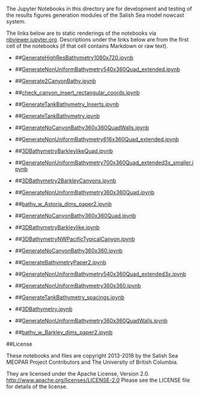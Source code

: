The Jupyter Notebooks in this directory are for development and testing of
the results figures generation modules of the Salish Sea model nowcast system.

The links below are to static renderings of the notebooks via
[nbviewer.jupyter.org](http://nbviewer.jupyter.org/).
Descriptions under the links below are from the first cell of the notebooks
(if that cell contains Markdown or raw text).

* ##[GenerateHighResBathymetry1080x720.ipynb](http://nbviewer.jupyter.org/urls/bitbucket.org/canyonsubc/buildcanyon/raw/tip/Bathymetry/GenerateHighResBathymetry1080x720.ipynb)  
    
* ##[GenerateNonUniformBathymetry540x360Quad_extended.ipynb](http://nbviewer.jupyter.org/urls/bitbucket.org/canyonsubc/buildcanyon/raw/tip/Bathymetry/GenerateNonUniformBathymetry540x360Quad_extended.ipynb)  
    
* ##[Generate2CanyonBathy.ipynb](http://nbviewer.jupyter.org/urls/bitbucket.org/canyonsubc/buildcanyon/raw/tip/Bathymetry/Generate2CanyonBathy.ipynb)  
    
* ##[check_canyon_insert_rectangular_coords.ipynb](http://nbviewer.jupyter.org/urls/bitbucket.org/canyonsubc/buildcanyon/raw/tip/Bathymetry/check_canyon_insert_rectangular_coords.ipynb)  
    
* ##[GenerateTankBathymetry_Inserts.ipynb](http://nbviewer.jupyter.org/urls/bitbucket.org/canyonsubc/buildcanyon/raw/tip/Bathymetry/GenerateTankBathymetry_Inserts.ipynb)  
    
* ##[GenerateTankBathymetry.ipynb](http://nbviewer.jupyter.org/urls/bitbucket.org/canyonsubc/buildcanyon/raw/tip/Bathymetry/GenerateTankBathymetry.ipynb)  
    
* ##[GenerateNoCanyonBathy360x360QuadWalls.ipynb](http://nbviewer.jupyter.org/urls/bitbucket.org/canyonsubc/buildcanyon/raw/tip/Bathymetry/GenerateNoCanyonBathy360x360QuadWalls.ipynb)  
    
* ##[GenerateNonUniformBathymetry616x360Quad_extended.ipynb](http://nbviewer.jupyter.org/urls/bitbucket.org/canyonsubc/buildcanyon/raw/tip/Bathymetry/GenerateNonUniformBathymetry616x360Quad_extended.ipynb)  
    
* ##[3DBathymetryBarkleylikeQuad.ipynb](http://nbviewer.jupyter.org/urls/bitbucket.org/canyonsubc/buildcanyon/raw/tip/Bathymetry/3DBathymetryBarkleylikeQuad.ipynb)  
    
* ##[GenerateNonUniformBathymetry700x360Quad_extended3x_smaller.ipynb](http://nbviewer.jupyter.org/urls/bitbucket.org/canyonsubc/buildcanyon/raw/tip/Bathymetry/GenerateNonUniformBathymetry700x360Quad_extended3x_smaller.ipynb)  
    
* ##[3DBathymetry2BarkleyCanyons.ipynb](http://nbviewer.jupyter.org/urls/bitbucket.org/canyonsubc/buildcanyon/raw/tip/Bathymetry/3DBathymetry2BarkleyCanyons.ipynb)  
    
* ##[GenerateNonUniformBathymetry360x360Quad.ipynb](http://nbviewer.jupyter.org/urls/bitbucket.org/canyonsubc/buildcanyon/raw/tip/Bathymetry/GenerateNonUniformBathymetry360x360Quad.ipynb)  
    
* ##[bathy_w_Astoria_dims_paper2.ipynb](http://nbviewer.jupyter.org/urls/bitbucket.org/canyonsubc/buildcanyon/raw/tip/Bathymetry/bathy_w_Astoria_dims_paper2.ipynb)  
    
* ##[GenerateNoCanyonBathy360x360Quad.ipynb](http://nbviewer.jupyter.org/urls/bitbucket.org/canyonsubc/buildcanyon/raw/tip/Bathymetry/GenerateNoCanyonBathy360x360Quad.ipynb)  
    
* ##[3DBathymetryBarkleylike.ipynb](http://nbviewer.jupyter.org/urls/bitbucket.org/canyonsubc/buildcanyon/raw/tip/Bathymetry/3DBathymetryBarkleylike.ipynb)  
    
* ##[3DBathymetryNWPacificTypicalCanyon.ipynb](http://nbviewer.jupyter.org/urls/bitbucket.org/canyonsubc/buildcanyon/raw/tip/Bathymetry/3DBathymetryNWPacificTypicalCanyon.ipynb)  
    
* ##[GenerateNoCanyonBathy360x360.ipynb](http://nbviewer.jupyter.org/urls/bitbucket.org/canyonsubc/buildcanyon/raw/tip/Bathymetry/GenerateNoCanyonBathy360x360.ipynb)  
    
* ##[GenerateBathymetryPaper2.ipynb](http://nbviewer.jupyter.org/urls/bitbucket.org/canyonsubc/buildcanyon/raw/tip/Bathymetry/GenerateBathymetryPaper2.ipynb)  
    
* ##[GenerateNonUniformBathymetry540x360Quad_extended3x.ipynb](http://nbviewer.jupyter.org/urls/bitbucket.org/canyonsubc/buildcanyon/raw/tip/Bathymetry/GenerateNonUniformBathymetry540x360Quad_extended3x.ipynb)  
    
* ##[GenerateNonUniformBathymetry360x360.ipynb](http://nbviewer.jupyter.org/urls/bitbucket.org/canyonsubc/buildcanyon/raw/tip/Bathymetry/GenerateNonUniformBathymetry360x360.ipynb)  
    
* ##[GenerateTankBathymetry_spacings.ipynb](http://nbviewer.jupyter.org/urls/bitbucket.org/canyonsubc/buildcanyon/raw/tip/Bathymetry/GenerateTankBathymetry_spacings.ipynb)  
    
* ##[3DBathymetry.ipynb](http://nbviewer.jupyter.org/urls/bitbucket.org/canyonsubc/buildcanyon/raw/tip/Bathymetry/3DBathymetry.ipynb)  
    
* ##[GenerateNonUniformBathymetry360x360QuadWalls.ipynb](http://nbviewer.jupyter.org/urls/bitbucket.org/canyonsubc/buildcanyon/raw/tip/Bathymetry/GenerateNonUniformBathymetry360x360QuadWalls.ipynb)  
    
* ##[bathy_w_Barkley_dims_paper2.ipynb](http://nbviewer.jupyter.org/urls/bitbucket.org/canyonsubc/buildcanyon/raw/tip/Bathymetry/bathy_w_Barkley_dims_paper2.ipynb)  
    

##License

These notebooks and files are copyright 2013-2018
by the Salish Sea MEOPAR Project Contributors
and The University of British Columbia.

They are licensed under the Apache License, Version 2.0.
http://www.apache.org/licenses/LICENSE-2.0
Please see the LICENSE file for details of the license.
